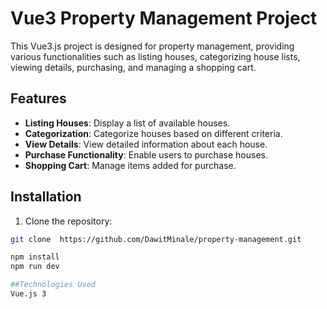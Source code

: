 # Vue3 Property Management Project

This Vue3.js project is designed for property management, providing various functionalities such as listing houses, categorizing house lists, viewing details, purchasing, and managing a shopping cart.

## Features

- **Listing Houses**: Display a list of available houses.
- **Categorization**: Categorize houses based on different criteria.
- **View Details**: View detailed information about each house.
- **Purchase Functionality**: Enable users to purchase houses.
- **Shopping Cart**: Manage items added for purchase.

## Installation

1. Clone the repository:

```bash
git clone  https://github.com/DawitMinale/property-management.git

npm install
npm run dev

##Technologies Used
Vue.js 3

